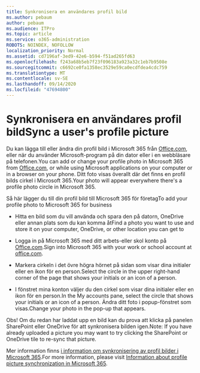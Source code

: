 ```yaml
---
title: Synkronisera en användares profil bild
ms.author: pebaum
author: pebaum
ms.audience: ITPro
ms.topic: article
ms.service: o365-administration
ROBOTS: NOINDEX, NOFOLLOW
localization_priority: Normal
ms.assetid: cd7196af-3ed9-42e6-b594-f51ad265fd63
ms.openlocfilehash: f243a68b5eb7f23f096183a923a32c1eb7b9508e
ms.sourcegitcommit: c6692ce0fa1358ec3529e59ca0ecdfdea4cdc759
ms.translationtype: MT
ms.contentlocale: sv-SE
ms.lasthandoff: 09/14/2020
ms.locfileid: "47694800"
---
```

# <a name="sync-a-users-profile-picture"></a><span data-ttu-id="4fa3d-102">Synkronisera en användares profil bild</span><span class="sxs-lookup"><span data-stu-id="4fa3d-102">Sync a user's profile picture</span></span>

<span data-ttu-id="4fa3d-103">Du kan lägga till eller ändra din profil bild i Microsoft 365 från [Office.com](https://www.office.com), eller när du använder Microsoft-program på din dator eller i en webbläsare på telefonen.</span><span class="sxs-lookup"><span data-stu-id="4fa3d-103">You can add or change your profile photo in Microsoft 365 from [Office.com](https://www.office.com), or while using Microsoft applications on your computer or in a browser on your phone.</span></span> <span data-ttu-id="4fa3d-104">Ditt foto visas överallt där det finns en profil bilds cirkel i Microsoft 365.</span><span class="sxs-lookup"><span data-stu-id="4fa3d-104">Your photo will appear everywhere there's a profile photo circle in Microsoft 365.</span></span>

<span data-ttu-id="4fa3d-105">Så här lägger du till din profil bild till Microsoft 365 för företag</span><span class="sxs-lookup"><span data-stu-id="4fa3d-105">To add your profile photo to Microsoft 365 for business</span></span>

- <span data-ttu-id="4fa3d-106">Hitta en bild som du vill använda och spara den på datorn, OneDrive eller annan plats som du kan komma åt</span><span class="sxs-lookup"><span data-stu-id="4fa3d-106">Find a photo you want to use and store it on your computer, OneDrive, or other location you can get to</span></span>

- <span data-ttu-id="4fa3d-107">Logga in på Microsoft 365 med ditt arbets-eller skol konto på [Office.com](https://www.office.com).</span><span class="sxs-lookup"><span data-stu-id="4fa3d-107">Sign into Microsoft 365 with your work or school account at [office.com](https://www.office.com).</span></span>

- <span data-ttu-id="4fa3d-108">Markera cirkeln i det övre högra hörnet på sidan som visar dina initialer eller en ikon för en person.</span><span class="sxs-lookup"><span data-stu-id="4fa3d-108">Select the circle in the upper right-hand corner of the page that shows your initials or an icon of a person.</span></span>

- <span data-ttu-id="4fa3d-109">I fönstret mina konton väljer du den cirkel som visar dina initialer eller en ikon för en person.</span><span class="sxs-lookup"><span data-stu-id="4fa3d-109">In the My accounts pane, select the circle that shows your initials or an icon of a person.</span></span> <span data-ttu-id="4fa3d-110">Ändra ditt foto i popup-fönstret som visas.</span><span class="sxs-lookup"><span data-stu-id="4fa3d-110">Change your photo in the pop-up that appears.</span></span>

<span data-ttu-id="4fa3d-111">Obs! Om du redan har laddat upp en bild kan du prova att klicka på panelen SharePoint eller OneDrive för att synkronisera bilden igen.</span><span class="sxs-lookup"><span data-stu-id="4fa3d-111">Note: If you have already uploaded a picture you may want to try clicking the SharePoint or OneDrive tile to re-sync that picture.</span></span>

<span data-ttu-id="4fa3d-112">Mer information finns [i information om synkronisering av profil bilder i Microsoft 365](https://support.office.com/article/information-about-profile-picture-synchronization-in-office-365-20594d76-d054-4af4-a660-401133e3d48a).</span><span class="sxs-lookup"><span data-stu-id="4fa3d-112">For more information, please visit [Information about profile picture synchronization in Microsoft 365](https://support.office.com/article/information-about-profile-picture-synchronization-in-office-365-20594d76-d054-4af4-a660-401133e3d48a).</span></span>
